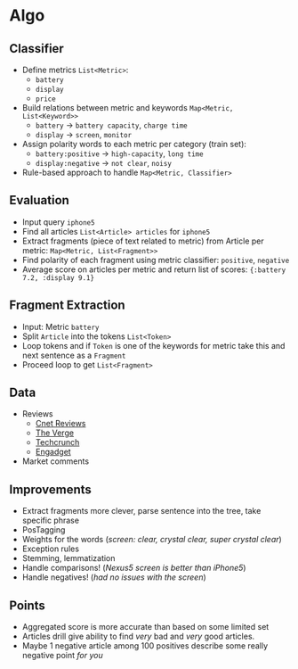 # Algo

## Classifier

- Define metrics `List<Metric>`:
  - `battery`
  - `display`
  - `price`
- Build relations between metric and keywords `Map<Metric, List<Keyword>>`
  - `battery` -> `battery capacity`, `charge time`
  - `display` -> `screen`, `monitor`
- Assign polarity words to each metric per category (train set):
   - `battery:positive` -> `high-capacity`, `long time`
   - `display:negative` -> `not clear`, `noisy`
- Rule-based approach to handle `Map<Metric, Classifier>`

## Evaluation

- Input query `iphone5` 
- Find all articles `List<Article> articles` for `iphone5`
- Extract fragments (piece of text related to metric) from Article per metric: `Map<Metric, List<Fragment>>`
- Find polarity of each fragment using metric classifier: `positive`, `negative`
- Average score on articles per metric and return list of scores: `{:battery 7.2, :display 9.1}`

## Fragment Extraction

- Input: Metric `battery`
- Split `Article` into the tokens `List<Token>`
- Loop tokens and if `Token` is one of the keywords for metric take this and next sentence as a `Fragment`
- Proceed loop to get `List<Fragment>`

## Data

- Reviews
  - [Cnet Reviews](http://www.cnet.com) 
  - [The Verge](http://www.theverge.com/reviews)
  - [Techcrunch](http://techcrunch.com/reviews/)
  - [Engadget](http://www.engadget.com/)
- Market comments



## Improvements

- Extract fragments more clever, parse sentence into the tree, take specific phrase
- PosTagging
- Weights for the words (*screen: clear, crystal clear, super crystal clear*)
- Exception rules
- Stemming, lemmatization
- Handle comparisons! (*Nexus5 screen is better than iPhone5*)
- Handle negatives! (*had no issues with the screen*)

## Points

- Aggregated score is more accurate than based on some limited set
- Articles drill give ability to find *very* bad and *very* good articles.
- Maybe 1 negative article among 100 positives describe some really negative point *for you*

